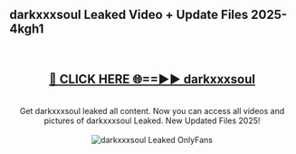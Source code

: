 <h2>darkxxxsoul Leaked Video + Update Files 2025- 4kgh1</h2>
<br>
<div align="center">
<h2><a href="https://libra.edu.pl?darkxxxsoul" rel="nofollow">🔴 CLICK HERE 🌐==►► darkxxxsoul</a></h2>
<br>
Get darkxxxsoul leaked all content. Now you can access all videos and pictures of darkxxxsoul Leaked. New Updated Files 2025!
<br>
<br>
<a href="https://libra.edu.pl?darkxxxsoul" rel="nofollow" data-target="animated-image.originalLink"><img src="https://i.ibb.co.com/WyWwxjT/player-gif2.gif" alt="darkxxxsoul Leaked OnlyFans" style="max-width: 100%; display: inline-block;" data-target="animated-image.originalImage"></a>
</div>
<br>